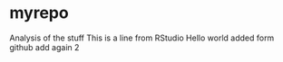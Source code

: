 # myrepo
Analysis of the stuff
This is a line from RStudio
Hello world
added form github
add again 2
